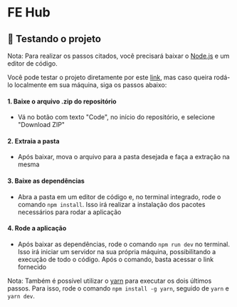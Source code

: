 # FE Hub

## 🚀 Testando o projeto
Nota: Para realizar os passos citados, você precisará baixar o [Node.js](https://nodejs.org/pt-br) e um editor de código.

Você pode testar o projeto diretamente por este [link](https://fe-hub.vercel.app/), mas caso queira rodá-lo localmente em sua máquina, siga os passos abaixo:

#### 1. Baixe o arquivo .zip do repositório
  - Vá no botão com texto "Code", no início do repositório, e selecione "Download ZIP"

#### 2. Extraia a pasta
  - Após baixar, mova o arquivo para a pasta desejada e faça a extração na mesma

#### 3. Baixe as dependências
  - Abra a pasta em um editor de código e, no terminal integrado, rode o comando `npm install`. Isso irá realizar a instalação dos pacotes necessários para rodar a aplicação

#### 4. Rode a aplicação
  - Após baixar as dependências, rode o comando `npm run dev` no terminal. Isso irá iniciar um servidor na sua própria máquina, possibilitando a execução de todo o código. Após o comando, basta acessar o link fornecido

Nota: Também é possível utilizar o [yarn](https://yarnpkg.com/) para executar os dois últimos passos. Para isso, rode o comando `npm install -g yarn`, seguido de `yarn` e `yarn dev`.
